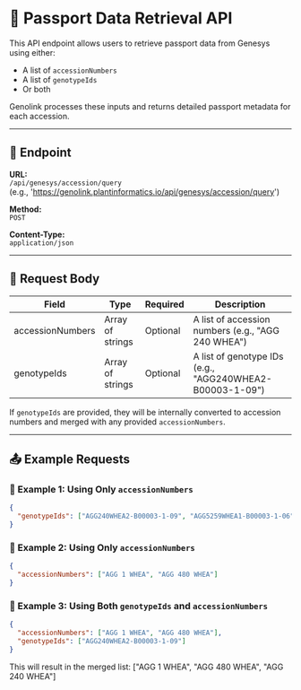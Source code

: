 # 📘 Passport Data Retrieval API

This API endpoint allows users to retrieve passport data from Genesys using either:
- A list of `accessionNumbers`
- A list of `genotypeIds`
- Or both

Genolink processes these inputs and returns detailed passport metadata for each accession.

---

## 🔗 Endpoint

**URL:**  
`/api/genesys/accession/query`  
(e.g., 'https://genolink.plantinformatics.io/api/genesys/accession/query')

**Method:**  
`POST`

**Content-Type:**  
`application/json`

---

## 🧾 Request Body

| Field           | Type     | Required | Description                                                              |
|----------------|----------|----------|--------------------------------------------------------------------------|
| accessionNumbers | Array of strings | Optional | A list of accession numbers (e.g., "AGG 240 WHEA")                     |
| genotypeIds      | Array of strings | Optional | A list of genotype IDs (e.g., "AGG240WHEA2-B00003-1-09")              |

If `genotypeIds` are provided, they will be internally converted to accession numbers and merged with any provided `accessionNumbers`.

---

## 📤 Example Requests

### 🔹 Example 1: Using Only `accessionNumbers`

```json
{
  "genotypeIds": ["AGG240WHEA2-B00003-1-09", "AGG5259WHEA1-B00003-1-06"]
}
```
### 🔹 Example 2: Using Only `accessionNumbers`

```json
{
  "accessionNumbers": ["AGG 1 WHEA", "AGG 480 WHEA"]
}
```
### 🔹 Example 3: Using Both `genotypeIds` and `accessionNumbers`

```json
{
  "accessionNumbers": ["AGG 1 WHEA", "AGG 480 WHEA"],
  "genotypeIds": ["AGG240WHEA2-B00003-1-09"]
}
```
This will result in the merged list:
["AGG 1 WHEA", "AGG 480 WHEA", "AGG 240 WHEA"]
